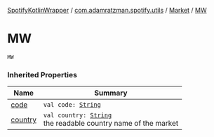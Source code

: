 [SpotifyKotlinWrapper](../../index.md) / [com.adamratzman.spotify.utils](../index.md) / [Market](index.md) / [MW](./-m-w.md)

# MW

`MW`

### Inherited Properties

| Name | Summary |
|---|---|
| [code](code.md) | `val code: `[`String`](https://kotlinlang.org/api/latest/jvm/stdlib/kotlin/-string/index.html) |
| [country](country.md) | `val country: `[`String`](https://kotlinlang.org/api/latest/jvm/stdlib/kotlin/-string/index.html)<br>the readable country name of the market |
